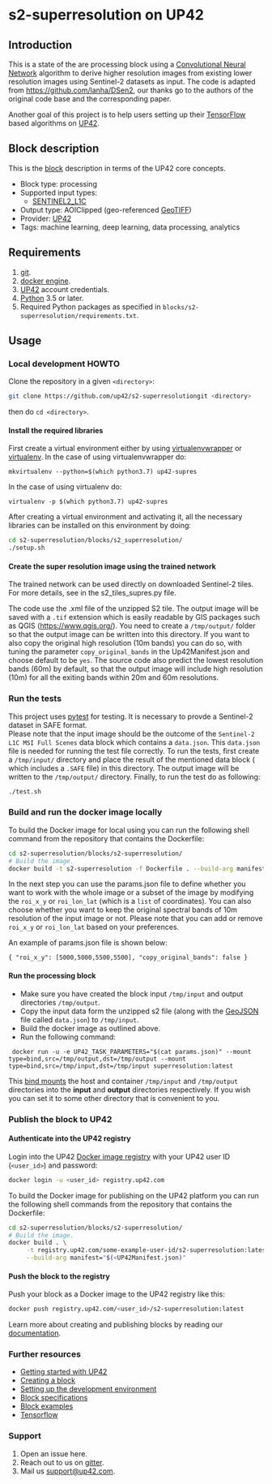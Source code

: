 # s2-superresolution on UP42
## Introduction

This is a state of the are processing block using a [Convolutional Neural Network](https://en.wikipedia.org/wiki/Convolutional_neural_network) 
algorithm to derive higher resolution images from existing lower resolution images using Sentinel-2 datasets as input.
The code is adapted from https://github.com/lanha/DSen2, our thanks go to the authors of the original code base and the 
corresponding paper.

Another goal of this project is to help users setting up their [TensorFlow](https://tensorflow.org) based algorithms on
[UP42](https://up42.com).

## Block description

This is the
[block](https://docs.up42.com/getting-started/core-concepts.html#blocks)
description in terms of the UP42 core concepts.

* Block type: processing
* Supported input types:
  * [SENTINEL2_L1C](https://docs.up42.com/up42-blocks/sobloo-s2-l1c.html)   
* Output type: AOIClipped (geo-referenced [GeoTIFF](https://en.wikipedia.org/wiki/GeoTIFF))
* Provider: [UP42](https://up42.com)
* Tags: machine learning, deep learning, data processing, analytics

## Requirements

 1. [git](https://git-scm.com/).
 2. [docker engine](https://docs.docker.com/engine/).
 3. [UP42](https://up42.com) account credentials.
 4. [Python](https://python.org) 3.5 or later.
 5. Required Python packages as specified in
    `blocks/s2-superresolution/requirements.txt`.

## Usage

### Local development HOWTO

Clone the repository in a given `<directory>`:

```bash
git clone https://github.com/up42/s2-superresolutiongit <directory>
``` 

then do `cd <directory>`.
#### Install the required libraries
First create a virtual environment either by using [virtualenvwrapper](https://virtualenvwrapper.readthedocs.io/en/latest/) 
or [virtualenv](https://virtualenv.pypa.io/en/latest/).
In the case of using virtualenvwrapper do:

```mkvirtualenv --python=$(which python3.7) up42-supres```

In the case of using virtualenv do:

````
virtualenv -p $(which python3.7) up42-supres
````

After creating a virtual environment and activating it, all the necessary libraries can be installed on this environment by doing:

```bash
cd s2-superresolution/blocks/s2_superresolution/
./setup.sh
```
#### Create the super resolution image using the trained network

The trained network can be used directly on downloaded Sentinel-2 tiles. For more details, see in the s2_tiles_supres.py file.

The code use the .xml file of the unzipped S2 tile. The output image will be saved with a `.tif` extension which is
easily readable by GIS packages such as QGIS (https://www.qgis.org/).
You need to create a `/tmp/output/` folder so that the output image can be written into this directory.
If you want to also copy the original high resolution (10m bands) you can do so, with tuning the parameter
`copy_original_bands` in the Up42Manifest.json and choose default to be `yes`.
The source code also predict the lowest resolution bands (60m) by default, so that the output image will include high
resolution (10m) for all the exiting bands within 20m and 60m resolutions.


### Run the tests

This project uses [pytest](https://docs.pytest.org/en/latest/) for testing. It is necessary to provde a Sentinel-2
dataset in SAFE format.  
Please note that the input image should be the outcome of the `Sentinel-2 L1C MSI Full Scenes` data block which contains a
``data.json``. This ``data.json`` file is needed for running the test file correctly.
To run the tests, first create a `/tmp/input/` directory and place the result of the mentioned data block ( which
includes a `.SAFE` file) in this directory. 
The output image will be written to the `/tmp/output/` directory. Finally, to run the test do as following:

```bash
./test.sh
```

### Build and run the docker image locally

To build the Docker image for local using you can run the following shell command from the repository
that contains the Dockerfile: 

```bash
cd s2-superresolution/blocks/s2-superresolution/
# Build the image.
docker build -t s2-superresolution -f Dockerfile . --build-arg manifest="$(cat UP42Manifest.json)"

```
In the next step you can use the params.json file to define whether you want to work with the whole image or 
a subset of the image by modifying the ``roi_x_y`` or ``roi_lon_lat`` (which is a `list` of coordinates).
You can also choose whether you want to keep the original spectral bands of 10m resolution of the input image or not. 
Please note that you can add or remove ``roi_x_y`` or ``roi_lon_lat`` based on your preferences.

An example of params.json file is shown below:

``
{
  "roi_x_y": [5000,5000,5500,5500],
  "copy_original_bands": false
}
``

#### Run the processing block 

 * Make sure you have created the block input `/tmp/input` and output directories `/tmp/output`.
 * Copy the input data form the unzipped s2 file (along with the
   [GeoJSON](https://en.wikipedia.org/wiki/GeoJSON) file called
   `data.json`) to `/tmp/input`.
 * Build the docker image as outlined above.
 * Run the following command: 
 
```
 docker run -u -e UP42_TASK_PARAMETERS="$(cat params.json)" --mount type=bind,src=/tmp/output,dst=/tmp/output --mount type=bind,src=/tmp/input,dst=/tmp/input superresolution:latest
```
This [bind mounts](https://docs.docker.com/storage/bind-mounts/) the
host and container `/tmp/input` and `/tmp/output` directories into the
**input** and **output** directories respectively. If you wish you can
set it to some other directory that is convenient to you.

### Publish the block to UP42

#### Authenticate into the UP42 registry 

Login into the UP42 [Docker image registry](https://docs.docker.com/registry/) 
with your UP42 user ID (`<user_id>`) and password:

```bash
docker login -u <user_id> registry.up42.com
``` 

To build the Docker image for publishing on the UP42
platform you can run the following shell commands from the repository
that contains the Dockerfile:

```bash
cd s2-superresolution/blocks/s2-superresolution/
# Build the image.
docker build . \
     -t registry.up42.com/some-example-user-id/s2-superresolution:latest \
     --build-arg manifest="$(<UP42Manifest.json)"
```

#### Push the block to the registry

Push your block as a Docker image to the UP42 registry like this: 

```bash
docker push registry.up42.com/<user_id>/s2-superresolution:latest
```

Learn more about creating and publishing blocks by reading our
[documentation](https://docs.up42.com/getting-started/first-block.html#).

### Further resources

 * [Getting started with UP42](https://docs.up42.com/getting-started/index.html)
 * [Creating a block](https://docs.up42.com/getting-started/first-block.html)
 * [Setting up the development environment](https://docs.up42.com/getting-started/dev-setup.html)
 * [Block specifications](https://docs.up42.com/specifications/index.html)
 * [Block examples](https://docs.up42.com/examples/index.html)
 * [Tensorflow](https://www.tensorflow.org/)

### Support
  
 1. Open an issue here.
 2. Reach out to us on
      [gitter](https://gitter.im/up42-com/community).
 3. Mail us [support@up42.com](mailto:support@up42.com).

 


